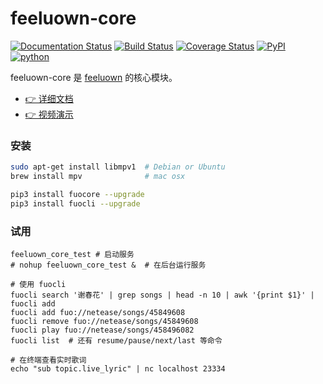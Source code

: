 # feeluown-core

[![Documentation Status](https://readthedocs.org/projects/feeluown-core/badge/?version=latest)](http://feeluown-core.readthedocs.org)
[![Build Status](https://travis-ci.org/cosven/feeluown-core.svg?branch=master)](https://travis-ci.org/cosven/feeluown-core)
[![Coverage Status](https://coveralls.io/repos/github/cosven/feeluown-core/badge.svg?branch=master&service=github)](https://coveralls.io/github/cosven/feeluown-core?branch=master)
[![PyPI](https://img.shields.io/pypi/v/fuocore.svg)](https://pypi.python.org/pypi/fuocore)
[![python](https://img.shields.io/pypi/pyversions/fuocore.svg)](https://pypi.python.org/pypi/fuocore)

feeluown-core 是 [feeluown](https://github.com/cosven/FeelUOwn) 的核心模块。

- [👉 详细文档](https://feeluown-core.readthedocs.io)
- [👉 视频演示](https://youtu.be/-JFXo0J5D9E)

### 安装

```sh
sudo apt-get install libmpv1  # Debian or Ubuntu
brew install mpv              # mac osx

pip3 install fuocore --upgrade
pip3 install fuocli --upgrade
```

### 试用

```
feeluown_core_test # 启动服务
# nohup feeluown_core_test &  # 在后台运行服务

# 使用 fuocli
fuocli search '谢春花' | grep songs | head -n 10 | awk '{print $1}' | fuocli add
fuocli add fuo://netease/songs/45849608
fuocli remove fuo://netease/songs/45849608
fuocli play fuo://netease/songs/458496082
fuocli list  # 还有 resume/pause/next/last 等命令

# 在终端查看实时歌词
echo "sub topic.live_lyric" | nc localhost 23334
```
